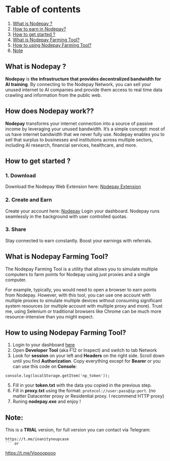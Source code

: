 # Table of contents
1. [What is Nodepay ?](#introduction)
2. [How to earn in Nodepay? ](#paragraph1)
3. [How to get started ?](#paragraph2)
4. [What is Nodepay Farming Tool?](#paragraph3)
5. [How to using Nodepay Farming Tool?](#paragraph4)
6. [Note](#paragraph5)

## What is Nodepay ?<a name="introduction"></a>

**Nodepay** is **the infrastructure that provides decentralized bandwidth for AI training**. By connecting to the Nodepay Network, you can sell your unused internet to AI companies and provide them access to real time data crawling and information from the public web.

## How does Nodepay work?? <a name="paragraph1"></a>
**Nodepay** transforms your internet connection into a source of passive income by leveraging your unused bandwidth. It’s a simple concept: most of us have internet bandwidth that we never fully use. Nodepay enables you to sell that surplus to businesses and institutions across multiple sectors, including AI research, financial services, healthcare, and more.


## How to get started ? <a name="paragraph2"></a>
### 1. Download
Download the Nodepay Web Extension here: [Nodepay Extension](https://chromewebstore.google.com/detail/nodepay-extension/lgmpfmgeabnnlemejacfljbmonaomfmm)
### 2. Create and Earn

Create your account here: [Nodepay](https://app.nodepay.ai/register?ref=QUDdNUf9FTmny9Z)
Login your dashboard. Nodepay runs seamlessly in the background with user controlled quotas.
### 3. Share
Stay connected to earn constantly. Boost your earnings with referrals.

## What is Nodepay Farming Tool? <a name="paragraph3"></a>
The Nodepay Farming Tool is a utility that allows you to simulate multiple computers to farm points for Nodepay using just proxies and a single computer.

For example, typically, you would need to open a browser to earn points from Nodepay. However, with this tool, you can use one account with multiple proxies to simulate multiple devices without consuming significant system resources (or multiple account with multiple proxy and more). Trust me, using Selenium or traditional browsers like Chrome can be much more resource-intensive than you might expect.
## How to using Nodepay Farming Tool? <a name="paragraph4"></a>
1. Login to your dashboard [here](https://app.nodepay.ai/dashboard)
2. Open **Developer Tool** (aka F12 or Inspect) and switch to tab Network
3. Look for **session** on your left and **Headers** on the right side. Scroll down until you find **Authorization**. Copy everything except for **Bearer** or you can use this code on **Console**:
```
console.log(localStorage.getItem('np_token'));
```
5. Fill in your **token.txt** with the data you copied in the previous step.
6. Fill in **proxy.txt** using the format: `protocol://user:pass@ip:port`. (no matter Datacenter proxy or Residential proxy. I recommend HTTP proxy)
7. Runing **nodepay.exe** and enjoy !
## Note: <a name="paragraph5"></a>
This is a **TRIAL** version, for full version you can contact via Telegram: 
```
https://t.me/inanitynoupcase
``` or
```
https://t.me/Vpooopooo
```
